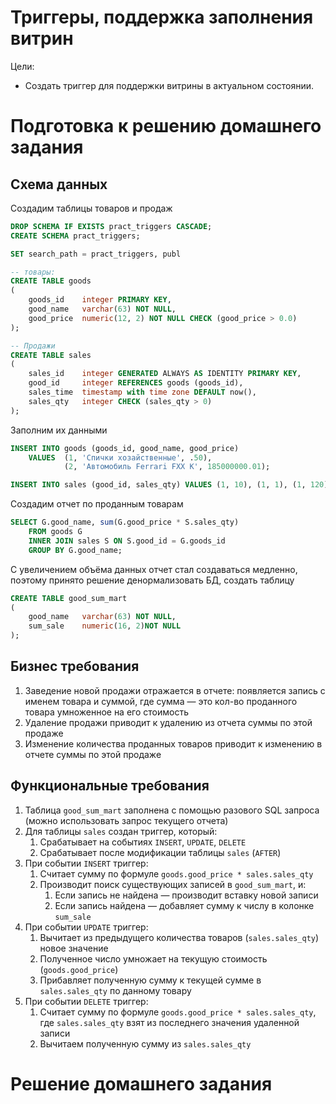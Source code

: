 # Триггеры, поддержка заполнения витрин

Цели:

* Создать триггер для поддержки витрины в актуальном состоянии.

# Подготовка к решению домашнего задания

## Схема данных

Создадим таблицы товаров и продаж

```sql
DROP SCHEMA IF EXISTS pract_triggers CASCADE;
CREATE SCHEMA pract_triggers;

SET search_path = pract_triggers, publ

-- товары:
CREATE TABLE goods
(
    goods_id    integer PRIMARY KEY,
    good_name   varchar(63) NOT NULL,
    good_price  numeric(12, 2) NOT NULL CHECK (good_price > 0.0)
);

-- Продажи
CREATE TABLE sales
(
    sales_id    integer GENERATED ALWAYS AS IDENTITY PRIMARY KEY,
    good_id     integer REFERENCES goods (goods_id),
    sales_time  timestamp with time zone DEFAULT now(),
    sales_qty   integer CHECK (sales_qty > 0)
);
```

Заполним их данными

```sql
INSERT INTO goods (goods_id, good_name, good_price)
    VALUES 	(1, 'Спички хозайственные', .50),
            (2, 'Автомобиль Ferrari FXX K', 185000000.01);

INSERT INTO sales (good_id, sales_qty) VALUES (1, 10), (1, 1), (1, 120), (2, 1);
```

Создадим отчет по проданным товарам

```sql
SELECT G.good_name, sum(G.good_price * S.sales_qty)
    FROM goods G
    INNER JOIN sales S ON S.good_id = G.goods_id
    GROUP BY G.good_name;
```

С увеличением объёма данных отчет стал создаваться медленно, поэтому принято решение денормализовать БД, создать таблицу

```sql
CREATE TABLE good_sum_mart
(
	good_name   varchar(63) NOT NULL,
	sum_sale	numeric(16, 2)NOT NULL
);
```

## Бизнес требования

1. Заведение новой продажи отражается в отчете: появляется запись с именем товара и суммой, где сумма — это кол-во проданного товара
   умноженное на его стоимость
2. Удаление продажи приводит к удалению из отчета суммы по этой продаже
3. Изменение количества проданных товаров приводит к изменению в отчете суммы по этой продаже

## Функциональные требования

1. Таблица `good_sum_mart` заполнена с помощью разового SQL запроса (можно использовать запрос текущего отчета)
2. Для таблицы `sales` создан триггер, который:
    1. Срабатывает на событиях `INSERT`, `UPDATE`, `DELETE`
    2. Срабатывает после модификации таблицы `sales` (`AFTER`)
3. При событии `INSERT` триггер:
    1. Считает сумму по формуле `goods.good_price * sales.sales_qty`
    2. Производит поиск существующих записей в `good_sum_mart`, и:
        1. Если запись не найдена — производит вставку новой записи
        2. Если запись найдена — добавляет сумму к числу в колонке `sum_sale`
4. При событии `UPDATE` триггер:
    1. Вычитает из предыдущего количества товаров (`sales.sales_qty`) новое значение
    2. Полученное число умножает на текущую стоимость (`goods.good_price`)
    3. Прибавляет полученную сумму к текущей сумме в `sales.sales_qty` по данному товару
5. При событии `DELETE` триггер:
    1. Считает сумму по формуле `goods.good_price * sales.sales_qty`, где `sales.sales_qty` взят из последнего значения удаленной записи
    2. Вычитаем полученную сумму из `sales.sales_qty`

# Решение домашнего задания
